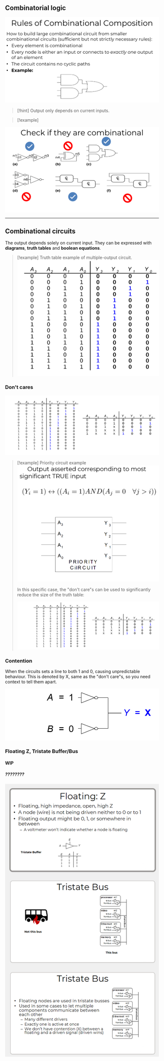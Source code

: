 ## Combinatorial logic

![](../z_images/Pasted%20image%2020241215105548.png)

> [!hint]
> Output only depends on current inputs.


> [!example]
> 
![](../z_images/Pasted%20image%2020241215105816.png)

---

## Combinational circuits

The output depends solely on current input.
They can be expressed with **diagrams**, **truth tables** and **boolean equations**.

> [!example] Truth table example of multiple-output circuit.
> ![](../z_images/Pasted%20image%2020250113145441.png)


### Don't cares

![](../z_images/Pasted%20image%2020250113144922.png)

> [!example] Priority circuit example
> ![](../z_images/Pasted%20image%2020250113162936.png)
> 
> In this specific case, the "don't care"s can be used to significantly reduce the size of the truth table:
> 
> ![](../z_images/Pasted%20image%2020250113163032.png)


### Contention

When the circuits sets a line to both 1 and 0, causing unpredictable behaviour.
This is denoted by X, same as the "don't care"s, so you need context to tell them apart.

![](../z_images/Pasted%20image%2020250113145048.png)

### Floating Z, Tristate Buffer/Bus

#### WIP 
##### ????????

![](../z_images/Pasted%20image%2020250113145255.png)
